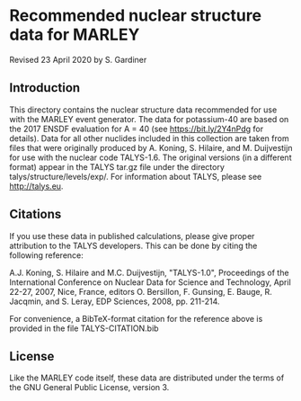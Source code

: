 Recommended nuclear structure data for MARLEY
=============================================

Revised 23 April 2020 by S. Gardiner

Introduction
------------

This directory contains the nuclear structure data recommended for use with the
MARLEY event generator. The data for potassium-40 are based on the 2017 ENSDF
evaluation for A = 40 (see https://bit.ly/2Y4nPdg for details). Data for all
other nuclides included in this collection are taken from files that were
originally produced by A. Koning, S. Hilaire, and M. Duijvestijn for use with
the nuclear code TALYS-1.6. The original versions (in a different format)
appear in the TALYS tar.gz file under the directory
talys/structure/levels/exp/. For information about
TALYS, please see http://talys.eu.

Citations
------------

If you use these data in published calculations, please give proper attribution
to the TALYS developers. This can be done by citing the following reference:

A.J. Koning, S. Hilaire and M.C. Duijvestijn, "TALYS-1.0", Proceedings of the
International Conference on Nuclear Data for Science and Technology, April
22-27, 2007, Nice, France, editors O. Bersillon, F. Gunsing, E. Bauge, R.
Jacqmin, and S. Leray, EDP Sciences, 2008, pp. 211-214.

For convenience, a BibTeX-format citation for the reference above is provided
in the file TALYS-CITATION.bib

License
-------

Like the MARLEY code itself, these data are distributed under the terms of the
GNU General Public License, version 3.
